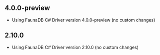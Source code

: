 ## 4.0.0-preview
- Using FaunaDB C# Driver version 4.0.0-preview (no custom changes)

## 2.10.0
- Using FaunaDB C# Driver version 2.10.0 (no custom changes)
